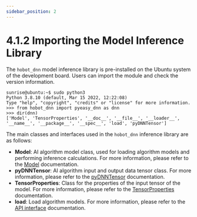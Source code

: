 ```yaml
---
sidebar_position: 2
---
```

# 4.1.2 Importing the Model Inference Library

The `hobot_dnn` model inference library is pre-installed on the Ubuntu system of the development board. Users can import the module and check the version information.

```shell
sunrise@ubuntu:~$ sudo python3
Python 3.8.10 (default, Mar 15 2022, 12:22:08) 
Type "help", "copyright", "credits" or "license" for more information.
>>> from hobot_dnn import pyeasy_dnn as dnn
>>> dir(dnn)
['Model', 'TensorProperties', '__doc__', '__file__', '__loader__', '__name__', '__package__', '__spec__', 'load', 'pyDNNTensor']
```

The main classes and interfaces used in the `hobot_dnn` inference library are as follows:

- **Model**: AI algorithm model class, used for loading algorithm models and performing inference calculations. For more information, please refer to the [Model](/python_development/pydev_dnn_api#model) documentation.
- **pyDNNTensor**: AI algorithm input and output data tensor class. For more information, please refer to the [pyDNNTensor](/python_development/pydev_dnn_api) documentation.
- **TensorProperties**: Class for the properties of the input tensor of the model. For more information, please refer to the [TensorProperties](/python_development/pydev_dnn_api) documentation.
- **load**: Load algorithm models. For more information, please refer to the [API interface](/python_development/pydev_dnn_api) documentation.